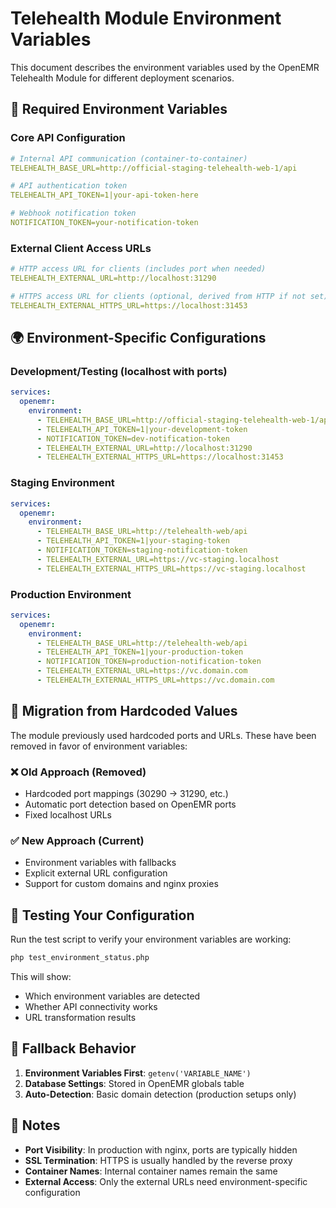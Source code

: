# Telehealth Module Environment Variables

This document describes the environment variables used by the OpenEMR Telehealth Module for different deployment scenarios.

## 🔧 Required Environment Variables

### Core API Configuration
```yaml
# Internal API communication (container-to-container)
TELEHEALTH_BASE_URL=http://official-staging-telehealth-web-1/api

# API authentication token
TELEHEALTH_API_TOKEN=1|your-api-token-here

# Webhook notification token
NOTIFICATION_TOKEN=your-notification-token
```

### External Client Access URLs
```yaml
# HTTP access URL for clients (includes port when needed)
TELEHEALTH_EXTERNAL_URL=http://localhost:31290

# HTTPS access URL for clients (optional, derived from HTTP if not set)
TELEHEALTH_EXTERNAL_HTTPS_URL=https://localhost:31453
```

## 🌍 Environment-Specific Configurations

### Development/Testing (localhost with ports)
```yaml
services:
  openemr:
    environment:
      - TELEHEALTH_BASE_URL=http://official-staging-telehealth-web-1/api
      - TELEHEALTH_API_TOKEN=1|your-development-token
      - NOTIFICATION_TOKEN=dev-notification-token
      - TELEHEALTH_EXTERNAL_URL=http://localhost:31290
      - TELEHEALTH_EXTERNAL_HTTPS_URL=https://localhost:31453
```

### Staging Environment
```yaml
services:
  openemr:
    environment:
      - TELEHEALTH_BASE_URL=http://telehealth-web/api
      - TELEHEALTH_API_TOKEN=1|your-staging-token
      - NOTIFICATION_TOKEN=staging-notification-token
      - TELEHEALTH_EXTERNAL_URL=https://vc-staging.localhost
      - TELEHEALTH_EXTERNAL_HTTPS_URL=https://vc-staging.localhost
```

### Production Environment
```yaml
services:
  openemr:
    environment:
      - TELEHEALTH_BASE_URL=http://telehealth-web/api
      - TELEHEALTH_API_TOKEN=1|your-production-token
      - NOTIFICATION_TOKEN=production-notification-token
      - TELEHEALTH_EXTERNAL_URL=https://vc.domain.com
      - TELEHEALTH_EXTERNAL_HTTPS_URL=https://vc.domain.com
```

## 🔄 Migration from Hardcoded Values

The module previously used hardcoded ports and URLs. These have been removed in favor of environment variables:

### ❌ Old Approach (Removed)
- Hardcoded port mappings (30290 → 31290, etc.)
- Automatic port detection based on OpenEMR ports
- Fixed localhost URLs

### ✅ New Approach (Current)
- Environment variables with fallbacks
- Explicit external URL configuration
- Support for custom domains and nginx proxies

## 🧪 Testing Your Configuration

Run the test script to verify your environment variables are working:

```bash
php test_environment_status.php
```

This will show:
- Which environment variables are detected
- Whether API connectivity works
- URL transformation results

## 🔧 Fallback Behavior

1. **Environment Variables First**: `getenv('VARIABLE_NAME')`
2. **Database Settings**: Stored in OpenEMR globals table
3. **Auto-Detection**: Basic domain detection (production setups only)

## 📝 Notes

- **Port Visibility**: In production with nginx, ports are typically hidden
- **SSL Termination**: HTTPS is usually handled by the reverse proxy
- **Container Names**: Internal container names remain the same
- **External Access**: Only the external URLs need environment-specific configuration 